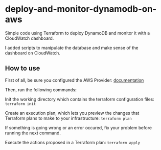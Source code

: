 # deploy-and-monitor-dynamodb-on-aws

Simple code using Terraform to deploy DynamoDB and monitor it with a CloudWatch dashboard.

I added scripts to manipulate the database and make sense of the dashboard on CloudWatch.

## How to use

First of all, be sure you configured the AWS Provider: [documentation](https://registry.terraform.io/providers/hashicorp/aws/latest/docs)

Then, run the following commands:

Init the working directory which contains the terraform configuration files: `terraform init`

Create an execution plan, which lets you preview the changes that Terraform plans to make to your infrastructure: `terraform plan`

If something is going wrong or an error occured, fix your problem before running the next command.

Execute the actions proposed in a Terraform plan: `terraform apply`
